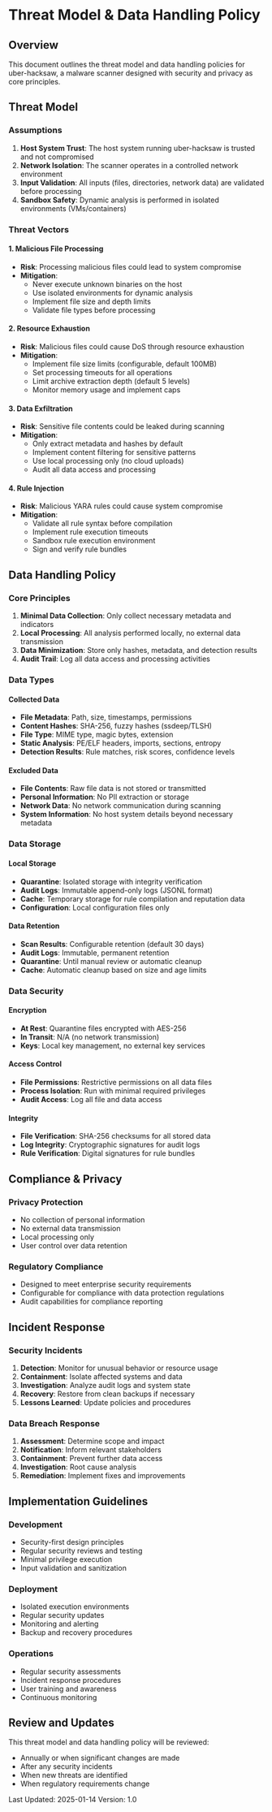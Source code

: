 # Threat Model & Data Handling Policy

## Overview

This document outlines the threat model and data handling policies for uber-hacksaw, a malware scanner designed with security and privacy as core principles.

## Threat Model

### Assumptions

1. **Host System Trust**: The host system running uber-hacksaw is trusted and not compromised
2. **Network Isolation**: The scanner operates in a controlled network environment
3. **Input Validation**: All inputs (files, directories, network data) are validated before processing
4. **Sandbox Safety**: Dynamic analysis is performed in isolated environments (VMs/containers)

### Threat Vectors

#### 1. Malicious File Processing
- **Risk**: Processing malicious files could lead to system compromise
- **Mitigation**: 
  - Never execute unknown binaries on the host
  - Use isolated environments for dynamic analysis
  - Implement file size and depth limits
  - Validate file types before processing

#### 2. Resource Exhaustion
- **Risk**: Malicious files could cause DoS through resource exhaustion
- **Mitigation**:
  - Implement file size limits (configurable, default 100MB)
  - Set processing timeouts for all operations
  - Limit archive extraction depth (default 5 levels)
  - Monitor memory usage and implement caps

#### 3. Data Exfiltration
- **Risk**: Sensitive file contents could be leaked during scanning
- **Mitigation**:
  - Only extract metadata and hashes by default
  - Implement content filtering for sensitive patterns
  - Use local processing only (no cloud uploads)
  - Audit all data access and processing

#### 4. Rule Injection
- **Risk**: Malicious YARA rules could cause system compromise
- **Mitigation**:
  - Validate all rule syntax before compilation
  - Implement rule execution timeouts
  - Sandbox rule execution environment
  - Sign and verify rule bundles

## Data Handling Policy

### Core Principles

1. **Minimal Data Collection**: Only collect necessary metadata and indicators
2. **Local Processing**: All analysis performed locally, no external data transmission
3. **Data Minimization**: Store only hashes, metadata, and detection results
4. **Audit Trail**: Log all data access and processing activities

### Data Types

#### Collected Data
- **File Metadata**: Path, size, timestamps, permissions
- **Content Hashes**: SHA-256, fuzzy hashes (ssdeep/TLSH)
- **File Type**: MIME type, magic bytes, extension
- **Static Analysis**: PE/ELF headers, imports, sections, entropy
- **Detection Results**: Rule matches, risk scores, confidence levels

#### Excluded Data
- **File Contents**: Raw file data is not stored or transmitted
- **Personal Information**: No PII extraction or storage
- **Network Data**: No network communication during scanning
- **System Information**: No host system details beyond necessary metadata

### Data Storage

#### Local Storage
- **Quarantine**: Isolated storage with integrity verification
- **Audit Logs**: Immutable append-only logs (JSONL format)
- **Cache**: Temporary storage for rule compilation and reputation data
- **Configuration**: Local configuration files only

#### Data Retention
- **Scan Results**: Configurable retention (default 30 days)
- **Audit Logs**: Immutable, permanent retention
- **Quarantine**: Until manual review or automatic cleanup
- **Cache**: Automatic cleanup based on size and age limits

### Data Security

#### Encryption
- **At Rest**: Quarantine files encrypted with AES-256
- **In Transit**: N/A (no network transmission)
- **Keys**: Local key management, no external key services

#### Access Control
- **File Permissions**: Restrictive permissions on all data files
- **Process Isolation**: Run with minimal required privileges
- **Audit Access**: Log all file and data access

#### Integrity
- **File Verification**: SHA-256 checksums for all stored data
- **Log Integrity**: Cryptographic signatures for audit logs
- **Rule Verification**: Digital signatures for rule bundles

## Compliance & Privacy

### Privacy Protection
- No collection of personal information
- No external data transmission
- Local processing only
- User control over data retention

### Regulatory Compliance
- Designed to meet enterprise security requirements
- Configurable for compliance with data protection regulations
- Audit capabilities for compliance reporting

## Incident Response

### Security Incidents
1. **Detection**: Monitor for unusual behavior or resource usage
2. **Containment**: Isolate affected systems and data
3. **Investigation**: Analyze audit logs and system state
4. **Recovery**: Restore from clean backups if necessary
5. **Lessons Learned**: Update policies and procedures

### Data Breach Response
1. **Assessment**: Determine scope and impact
2. **Notification**: Inform relevant stakeholders
3. **Containment**: Prevent further data access
4. **Investigation**: Root cause analysis
5. **Remediation**: Implement fixes and improvements

## Implementation Guidelines

### Development
- Security-first design principles
- Regular security reviews and testing
- Minimal privilege execution
- Input validation and sanitization

### Deployment
- Isolated execution environments
- Regular security updates
- Monitoring and alerting
- Backup and recovery procedures

### Operations
- Regular security assessments
- Incident response procedures
- User training and awareness
- Continuous monitoring

## Review and Updates

This threat model and data handling policy will be reviewed:
- Annually or when significant changes are made
- After any security incidents
- When new threats are identified
- When regulatory requirements change

Last Updated: 2025-01-14
Version: 1.0